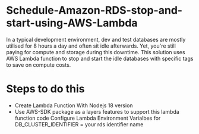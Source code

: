 # Schedule-Amazon-RDS-stop-and-start-using-AWS-Lambda
In a typical development environment, dev and test databases are mostly utilised for 8 hours a day and often sit idle afterwards. Yet, you're still paying for compute and storage during this downtime. This solution uses AWS Lambda function to stop and start the idle databases with specific tags to save on compute costs.

# Steps to do this
- Create Lambda Function With Nodejs 18 version
- Use AWS-SDK package as a layers features to support this lambda function code
 Configure Lambda Environment Varialbes for DB_CLUSTER_IDENTIFIER = your rds identifier name
